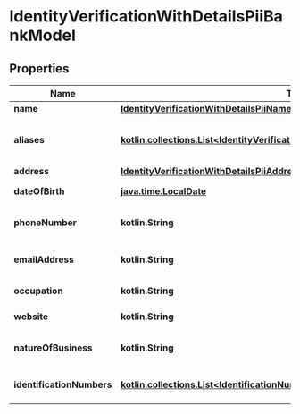 
# IdentityVerificationWithDetailsPiiBankModel

## Properties
Name | Type | Description | Notes
------------ | ------------- | ------------- | -------------
**name** | [**IdentityVerificationWithDetailsPiiNameBankModel**](IdentityVerificationWithDetailsPiiNameBankModel.md) |  |  [optional]
**aliases** | [**kotlin.collections.List&lt;IdentityVerificationWithDetailsPiiAliasesInnerBankModel&gt;**](IdentityVerificationWithDetailsPiiAliasesInnerBankModel.md) | The business attested aliases. |  [optional]
**address** | [**IdentityVerificationWithDetailsPiiAddressBankModel**](IdentityVerificationWithDetailsPiiAddressBankModel.md) |  |  [optional]
**dateOfBirth** | [**java.time.LocalDate**](java.time.LocalDate.md) | The attested date of birth. |  [optional]
**phoneNumber** | **kotlin.String** | The attested phone number. |  [optional]
**emailAddress** | **kotlin.String** | The attested email address. |  [optional]
**occupation** | **kotlin.String** | The attested occupation. |  [optional]
**website** | **kotlin.String** | The attested website. |  [optional]
**natureOfBusiness** | **kotlin.String** | The attested nature of business. |  [optional]
**identificationNumbers** | [**kotlin.collections.List&lt;IdentificationNumberBankModel&gt;**](IdentificationNumberBankModel.md) | The attested identification numbers. |  [optional]




